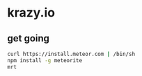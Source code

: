 # krazy.io

## get going

```bash
curl https://install.meteor.com | /bin/sh
npm install -g meteorite
mrt
```
